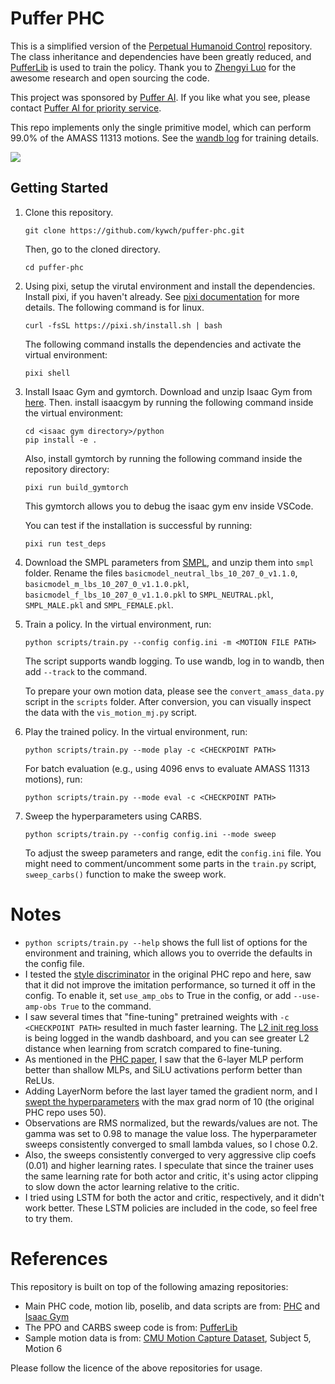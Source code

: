 # Puffer PHC

This is a simplified version of the [Perpetual Humanoid Control](https://github.com/ZhengyiLuo/PHC) repository. The class inheritance and dependencies have been greatly reduced, and [PufferLib](https://github.com/PufferAI/PufferLib) is used to train the policy. Thank you to [Zhengyi Luo](https://github.com/ZhengyiLuo) for the awesome research and open sourcing the code. 

This project was sponsored by [Puffer AI](https://puffer.ai/). If you like what you see, please contact [Puffer AI for priority service](https://puffer.ai/product.html).

This repo implements only the single primitive model, which can perform 99.0% of the AMASS 11313 motions. See the [wandb log](https://wandb.ai/kywch/pufferlib/runs/morph-93bb6039) for training details.

<div float="center">
  <img src="sample_data/cmu_mocap_05_06.gif" />
</div>

## Getting Started

1. Clone this repository. 
    ```
    git clone https://github.com/kywch/puffer-phc.git
    ```
    Then, go to the cloned directory.
    ```
    cd puffer-phc
    ```

2. Using pixi, setup the virutal environment and install the dependencies. Install pixi, if you haven't already. See [pixi documentation](https://pixi.sh/latest/#installation) for more details. The following command is for linux.
    ```
    curl -fsSL https://pixi.sh/install.sh | bash
    ```

    The following command installs the dependencies and activate the virtual environment:
    ```
    pixi shell
    ```

3. Install Isaac Gym and gymtorch. Download and unzip Isaac Gym from [here](https://developer.nvidia.com/isaac-gym). Then. install isaacgym by running the following command inside the virtual environment:
    ```
    cd <isaac gym directory>/python
    pip install -e .
    ```

    Also, install gymtorch by running the following command inside the repository directory:
    ```
    pixi run build_gymtorch
    ```
    This gymtorch allows you to debug the isaac gym env inside VSCode.
    

    You can test if the installation is successful by running:
    ```
    pixi run test_deps
    ```

4. Download the SMPL parameters from [SMPL](https://smpl.is.tue.mpg.de/), and unzip them into `smpl` folder. Rename the files `basicmodel_neutral_lbs_10_207_0_v1.1.0`, `basicmodel_m_lbs_10_207_0_v1.1.0.pkl`, `basicmodel_f_lbs_10_207_0_v1.1.0.pkl` to `SMPL_NEUTRAL.pkl`, `SMPL_MALE.pkl` and `SMPL_FEMALE.pkl`.

5. Train a policy. In the virtual environment, run:
    ```
    python scripts/train.py --config config.ini -m <MOTION FILE PATH>
    ```

    The script supports wandb logging. To use wandb, log in to wandb, then add `--track` to the command.

    To prepare your own motion data, please see the `convert_amass_data.py` script in the `scripts` folder. After conversion, you can visually inspect the data with the `vis_motion_mj.py` script.

6. Play the trained policy. In the virtual environment, run:
    ```
    python scripts/train.py --mode play -c <CHECKPOINT PATH> 
    ```

    For batch evaluation (e.g., using 4096 envs to evaluate AMASS 11313 motions), run:
    ```
    python scripts/train.py --mode eval -c <CHECKPOINT PATH>
    ```

7. Sweep the hyperparameters using CARBS.
    ```
    python scripts/train.py --config config.ini --mode sweep
    ```

    To adjust the sweep parameters and range, edit the `config.ini` file. You might need to comment/uncomment some parts in the `train.py` script, `sweep_carbs()` function to make the sweep work.


# Notes
* `python scripts/train.py --help` shows the full list of options for the environment and training, which allows you to override the defaults in the config file.
* I tested the [style discriminator](https://arxiv.org/abs/2104.02180) in the original PHC repo and here, saw that it did not improve the imitation performance, so turned it off in the config. To enable it, set `use_amp_obs` to True in the config, or add `--use-amp-obs True` to the command.
* I saw several times that "fine-tuning" pretrained weights with `-c <CHECKPOINT PATH>` resulted in much faster learning. The [L2 init reg loss](https://arxiv.org/abs/2308.11958) is being logged in the wandb dashboard, and you can see greater L2 distance when learning from scratch compared to fine-tuning.
* As mentioned in the [PHC paper](https://arxiv.org/abs/2305.06456), I saw that the 6-layer MLP perform better than shallow MLPs, and SiLU activations perform better than ReLUs.
* Adding LayerNorm before the last layer tamed the gradient norm, and I [swept the hyperparameters](https://wandb.ai/kywch/carbs/sweeps/fupc0sps?nw=nwuserkywch) with the max grad norm of 10 (the original PHC repo uses 50). 
* Observations are RMS normalized, but the rewards/values are not. The gamma was set to 0.98 to manage the value loss. The hyperparameter sweeps consistently converged to small lambda values, so I chose 0.2.
* Also, the sweeps consistently converged to very aggressive clip coefs (0.01) and higher learning rates. I speculate that since the trainer uses the same learning rate for both actor and critic, it's using actor clipping to slow down the actor learning relative to the critic.
* I tried using LSTM for both the actor and critic, respectively, and it didn't work better. These LSTM policies are included in the code, so feel free to try them.


# References
This repository is built on top of the following amazing repositories:

* Main PHC code, motion lib, poselib, and data scripts are from: [PHC](https://github.com/ZhengyiLuo/PHC) and [Isaac Gym](https://developer.nvidia.com/isaac-gym)
* The PPO and CARBS sweep code is from: [PufferLib](https://github.com/PufferAI/PufferLib)
* Sample motion data is from: [CMU Motion Capture Dataset](http://mocap.cs.cmu.edu/), Subject 5, Motion 6 

Please follow the licence of the above repositories for usage.
